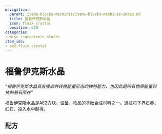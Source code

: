 ```yaml
---
navigation:
  parent: items-blocks-machines/items-blocks-machines-index.md
  title: 福鲁伊克斯水晶
  icon: fluix_crystal
  position: 010
categories:
- misc ingredients blocks
item_ids:
- ae2:fluix_crystal
---
```


# 福鲁伊克斯水晶

<ItemImage id="fluix_crystal" scale="4" />

*“福鲁伊克斯水晶具有吸收并转换能量形态的独特能力，也因此是所有物质能量科技的基石所在”*

福鲁伊克斯水晶是AE2方块、[设备](../ae2-mechanics/devices.md)、物品的基础合成材料之一。通过将下界石英、红石、<ItemLink id="charged_certus_quartz_crystal" />投入水中制得。

## 配方

<Row>
  <Recipe id="transform/fluix_crystals" />

  <Recipe id="transform/fluix_crystal" />

  <Recipe id="misc/deconstruction_fluix_block" />
</Row>
